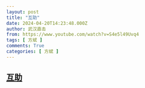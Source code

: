 ```yaml
---
layout: post
title: "互助"
date: 2024-04-20T14:23:48.000Z
author: 武汉直击
from: https://www.youtube.com/watch?v=S4e5l49Uvq4
tags: [ 方斌 ]
comments: True
categories: [ 方斌 ]
---
```

<!--1713623028000-->
[互助](https://www.youtube.com/watch?v=S4e5l49Uvq4)
------

<div>

</div>
